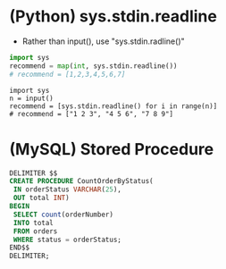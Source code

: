 # (Python) sys.stdin.readline



* Rather than input(), use "sys.stdin.radline()"

```python
import sys
recommend = map(int, sys.stdin.readline())
# recommend = [1,2,3,4,5,6,7]
```

```
import sys
n = input()
recommend = [sys.stdin.readline() for i in range(n)]
# recommend = ["1 2 3", "4 5 6", "7 8 9"]
```





# (MySQL) Stored Procedure



```sql
DELIMITER $$
CREATE PROCEDURE CountOrderByStatus(
 IN orderStatus VARCHAR(25),
 OUT total INT)
BEGIN
 SELECT count(orderNumber)
 INTO total
 FROM orders
 WHERE status = orderStatus;
END$$
DELIMITER;
```


